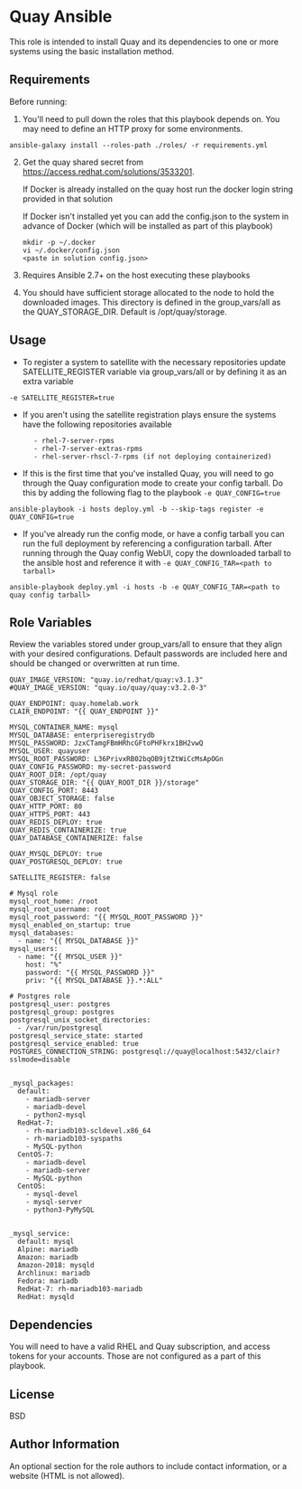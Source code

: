 Quay Ansible
=========

This role is intended to install Quay and its dependencies to one or more systems using the basic installation method.

Requirements
------------

Before running:

1) You'll need to pull down the roles that this playbook depends on. You may need to define an HTTP proxy for some environments.

 ```
 ansible-galaxy install --roles-path ./roles/ -r requirements.yml
 ```

2) Get the quay shared secret from https://access.redhat.com/solutions/3533201.

     If Docker is already installed on the quay host run the docker login string provided in that solution

     If Docker isn't installed yet you can add the config.json to the system in advance of Docker (which will be installed as part of this playbook)

     ```
     mkdir -p ~/.docker
     vi ~/.docker/config.json
     <paste in solution config.json>
     ```

3) Requires Ansible 2.7+ on the host executing these playbooks

4) You should have sufficient storage allocated to the node to hold the downloaded images. This directory is defined in the group_vars/all as the QUAY_STORAGE_DIR. Default is /opt/quay/storage.


Usage
-----


 + To register a system to satellite with the necessary repositories update SATELLITE_REGISTER variable via group_vars/all or by defining it as an extra variable
 ```
 -e SATELLITE_REGISTER=true
 ```

 + If you aren't using the satellite registration plays ensure the systems have the following repositories available

 ```
       - rhel-7-server-rpms
       - rhel-7-server-extras-rpms
       - rhel-server-rhscl-7-rpms (if not deploying containerized)
```

+ If this is the first time that you've installed Quay, you will need to go through the Quay configuration mode to create your config tarball. Do this by adding the following flag to the playbook `-e QUAY_CONFIG=true`

```
ansible-playbook -i hosts deploy.yml -b --skip-tags register -e QUAY_CONFIG=true
```


+ If you've already run the config mode, or have a config tarball you can run the full deployment by referencing a configuration tarball. After running through the Quay config WebUI, copy the downloaded tarball to the ansible host and reference it with `-e QUAY_CONFIG_TAR=<path to tarball>`


```
ansible-playbook deploy.yml -i hosts -b -e QUAY_CONFIG_TAR=<path to quay config tarball>
```



Role Variables
--------------

Review the variables stored under group_vars/all to ensure that they align with your desired configurations. Default passwords are included here and should be changed or overwritten at run time.

```
QUAY_IMAGE_VERSION: "quay.io/redhat/quay:v3.1.3"
#QUAY_IMAGE_VERSION: "quay.io/quay/quay:v3.2.0-3"

QUAY_ENDPOINT: quay.homelab.work
CLAIR_ENDPOINT: "{{ QUAY_ENDPOINT }}"

MYSQL_CONTAINER_NAME: mysql
MYSQL_DATABASE: enterpriseregistrydb
MYSQL_PASSWORD: JzxCTamgFBmHRhcGFtoPHFkrx1BH2vwQ
MYSQL_USER: quayuser
MYSQL_ROOT_PASSWORD: L36PrivxRB02bqOB9jtZtWiCcMsApOGn
QUAY_CONFIG_PASSWORD: my-secret-password
QUAY_ROOT_DIR: /opt/quay
QUAY_STORAGE_DIR: "{{ QUAY_ROOT_DIR }}/storage"
QUAY_CONFIG_PORT: 8443
QUAY_OBJECT_STORAGE: false
QUAY_HTTP_PORT: 80
QUAY_HTTPS_PORT: 443
QUAY_REDIS_DEPLOY: true
QUAY_REDIS_CONTAINERIZE: true
QUAY_DATABASE_CONTAINERIZE: false

QUAY_MYSQL_DEPLOY: true
QUAY_POSTGRESQL_DEPLOY: true

SATELLITE_REGISTER: false

# Mysql role
mysql_root_home: /root
mysql_root_username: root
mysql_root_password: "{{ MYSQL_ROOT_PASSWORD }}"
mysql_enabled_on_startup: true
mysql_databases:
  - name: "{{ MYSQL_DATABASE }}"
mysql_users:
  - name: "{{ MYSQL_USER }}"
    host: "%"
    password: "{{ MYSQL_PASSWORD }}"
    priv: "{{ MYSQL_DATABASE }}.*:ALL"

# Postgres role
postgresql_user: postgres
postgresql_group: postgres
postgresql_unix_socket_directories:
  - /var/run/postgresql
postgresql_service_state: started
postgresql_service_enabled: true
POSTGRES_CONNECTION_STRING: postgresql://quay@localhost:5432/clair?sslmode=disable


_mysql_packages:
  default:
    - mariadb-server
    - mariadb-devel
    - python2-mysql
  RedHat-7:
    - rh-mariadb103-scldevel.x86_64
    - rh-mariadb103-syspaths
    - MySQL-python
  CentOS-7:
    - mariadb-devel
    - mariadb-server
    - MySQL-python
  CentOS:
    - mysql-devel
    - mysql-server
    - python3-PyMySQL


_mysql_service:
  default: mysql
  Alpine: mariadb
  Amazon: mariadb
  Amazon-2018: mysqld
  Archlinux: mariadb
  Fedora: mariadb
  RedHat-7: rh-mariadb103-mariadb
  RedHat: mysqld

```

Dependencies
------------

You will need to have a valid RHEL and Quay subscription, and access tokens for your accounts. Those are not configured as a part of this playbook.


License
-------

BSD

Author Information
------------------

An optional section for the role authors to include contact information, or a website (HTML is not allowed).
